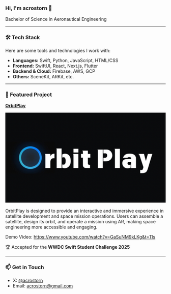 ### Hi, I'm acrostorn 👋

Bachelor of Science in Aeronautical Engineering

---

### 🛠️ Tech Stack

Here are some tools and technologies I work with:

- **Languages:** Swift, Python, JavaScript, HTML/CSS
- **Frontend:** SwiftUI, React, Next.js, Flutter
- **Backend & Cloud:** Firebase, AWS, GCP
- **Others:** SceneKit, ARKit, etc.

---

### 🌌 Featured Project

**[OrbitPlay](https://github.com/acrostorn/OrbitPlay)**

![Logo](https://github.com/acrostorn/OrbitPlay/blob/main/Image/icon.png?raw=true)

OrbitPlay is designed to provide an interactive and immersive experience in satellite development and space mission operations. Users can assemble a satellite, design its orbit, and operate a mission using AR, making space engineering more accessible and engaging.

Demo Video: https://www.youtube.com/watch?v=GaSuNM9kLKg&t=11s

🏆 Accepted for the **WWDC Swift Student Challenge 2025**

---

### 📫 Get in Touch

- X: [@acrostorn](https://x.com/acrostorn?s=21)  
- Email: [acrostorn@gmail.com](mailto:acrostorn@gmail.com)

